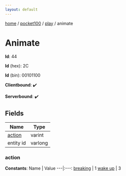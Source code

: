 ```yaml
---
layout: default
---
```


[home](/)  /  [pocket100](/protocol/pocket100)  /  [play](/protocol/pocket100/play)  /  animate

# Animate

**Id**: 44

**Id** (hex): 2C

**Id** (bin): 00101100

**Clientbound**: ✔️

**Serverbound**: ✔️

## Fields

Name | Type
---|---
[action](#action) | varint
entity id | varlong

### action

**Constants**:
Name | Value
---|:---:
[breaking](action_breaking) | 1
[wake up](action_wake-up) | 3

